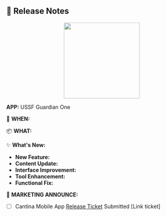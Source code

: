 ## :rocket: Release Notes

<div style="text-align: center;">
  <img src="https://repo.bespin.cce.af.mil/bespin/products/USSF/Licensed/guardian-one/uploads/dbc7af30689934c423fc94c4b2801381/appIcon__playstore_copy.png" width="200">
</div>

**APP:** USSF Guardian One 

:calendar: **WHEN:** <!-- Prod Release Date -->

:package: **WHAT:** <!-- Release Version -->

:sparkles:  **What's New:**

 - **New Feature:**  <!-- if any add -->
 - **Content Update:**  <!-- if any add -->
 - **Interface Improvement:**  <!-- if any add -->
 - **Tool Enhancement:** <!-- if any add -->
 - **Functional Fix:** <!-- if any add -->

:mega: **MARKETING ANNOUNCE:** <!-- Yes or No -->


- [ ] Cantina Mobile App [Release Ticket](https://repo.bespin.cce.af.mil/bespin/service-desk/service-desk-issues/-/issues/new) Submitted [Link ticket]
